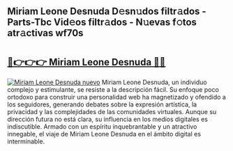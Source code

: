 ## Miriam Leone Desnuda D𝚎sn𝚞dos filtr𝚊dos - Parts-Tbc Vid𝚎os filtr𝚊dos - N𝚞evas f𝚘tos atr𝚊ctivas wf70s

# <h2><a href="http://mbbw5v.tromn.icu/?c=Miriam+Leone+Desnuda">🔗👉👉👉 Miriam Leone Desnuda 🔗🔗</a></h2>

[![Miriam Leone Desnuda nuevo](https://i.imgur.com/pEAQMta.gif)](http://mbbw5v.tromn.icu/?c=Miriam+Leone+Desnuda)
Miriam Leone Desnuda, un individuo complejo y estimulante, se resiste a la descripción fácil. Su enfoque poco ortodoxo para construir una personalidad web ha magnetizado y ofendido a los seguidores, generando debates sobre la expresión artística, la privacidad y las complejidades de las comunidades virtuales. Aunque su dirección futura no está clara, su influencia en los medios digitales es indiscutible. Armado con un espíritu inquebrantable y un atractivo innegable, el viaje de Miriam Leone Desnuda en el ámbito digital es interminable.
